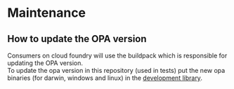 # Maintenance

## How to update the OPA version
Consumers on cloud foundry will use the buildpack which is responsible for updating the OPA version.<br/>
To update the opa version in this repository (used in tests) put the new opa binaries (for darwin, windows and linux) in the [development library](https://github.wdf.sap.corp/CPSecurity/cloud-authorization-nodejs-development).